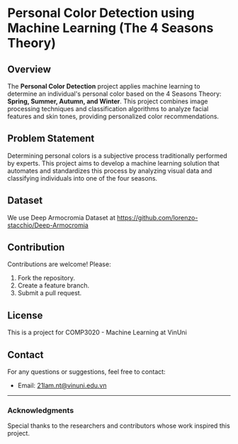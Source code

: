 
# Personal Color Detection using Machine Learning (The 4 Seasons Theory)

## Overview
The **Personal Color Detection** project applies machine learning to determine an individual's personal color based on the 4 Seasons Theory: **Spring, Summer, Autumn, and Winter**. This project combines image processing techniques and classification algorithms to analyze facial features and skin tones, providing personalized color recommendations.

## Problem Statement
Determining personal colors is a subjective process traditionally performed by experts. This project aims to develop a machine learning solution that automates and standardizes this process by analyzing visual data and classifying individuals into one of the four seasons.

## Dataset
We use Deep Armocromia Dataset at https://github.com/lorenzo-stacchio/Deep-Armocromia

## Contribution
Contributions are welcome! Please:
1. Fork the repository.
2. Create a feature branch.
3. Submit a pull request.

## License
This is a project for COMP3020 - Machine Learning at VinUni

## Contact
For any questions or suggestions, feel free to contact:
- Email: 21lam.nt@vinuni.edu.vn

---

### Acknowledgments
Special thanks to the researchers and contributors whose work inspired this project.
